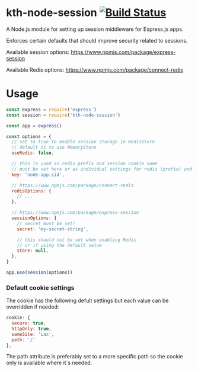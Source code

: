 # kth-node-session [![Build Status](https://travis-ci.org/KTH/kth-node-session.svg?branch=master)](https://travis-ci.org/KTH/kth-node-session)

A Node.js module for setting up session middleware for Express.js apps.

Enforces certain defaults that should improve security related to sessions.

Available session options: https://www.npmjs.com/package/express-session

Available Redis options: https://www.npmjs.com/package/connect-redis

# Usage

```javascript
const express = require('express')
const session = require('kth-node-session')

const app = express()

const options = {
  // set to true to enable session storage in RedisStore
  // default is to use MemoryStore
  useRedis: false,

  // this is used as redis prefix and session cookie name
  // must be set here or as individual settings for redis (prefix) and session (name)
  key: 'node-app.sid',

  // https://www.npmjs.com/package/connect-redis
  redisOptions: {
    // ...
  },

  // https://www.npmjs.com/package/express-session
  sessionOptions: {
    // secret must be set!
    secret: 'my-secret-string',

    // this should not be set when enabling Redis
    // or if using the default value
    store: null,
  },
}

app.use(session(options))
```

### Default cookie settings

The cookie has the following defult settings but each value can be overridden if needed:

```javascript
cookie: {
  secure: true,
  httpOnly: true,
  sameSite: 'Lax',
  path: '/'
},
```

The path attribute is preferably set to a more specific path so the cookie only is available where it´s needed.
